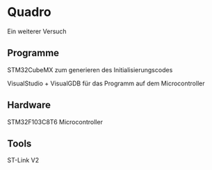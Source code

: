 # Quadro
Ein weiterer Versuch

## Programme
STM32CubeMX zum generieren des Initialisierungscodes

VisualStudio + VisualGDB für das Programm auf dem Microcontroller

## Hardware
STM32F103C8T6 Microcontroller

## Tools
ST-Link V2
